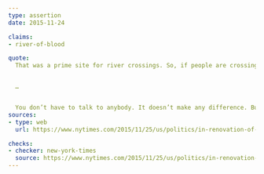 ```yaml
---
type: assertion
date: 2015-11-24

claims:
- river-of-blood

quote:
  That was a prime site for river crossings. So, if people are crossing the river, and you happen to be in a civil war, I would say that people were shot — a lot of them.


  …


  You don’t have to talk to anybody. It doesn’t make any difference. But many people were shot. It makes sense.
sources:
- type: web
  url: https://www.nytimes.com/2015/11/25/us/politics/in-renovation-of-golf-club-donald-trump-also-dressed-up-history.html

checks:
- checker: new-york-times
  source: https://www.nytimes.com/2015/11/25/us/politics/in-renovation-of-golf-club-donald-trump-also-dressed-up-history.html
---
```

